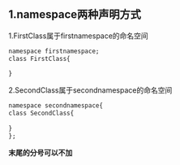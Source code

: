 ## 1.namespace两种声明方式

1.FirstClass属于firstnamespace的命名空间

```markdown
namespace firstnamespace;
class FirstClass{
  	  
}
```

2.SecondClass属于secondnamespace的命名空间

```markdown
namespace secondnamespace{
class SecondClass{
  	 	
}
};
```
**末尾的分号可以不加**
